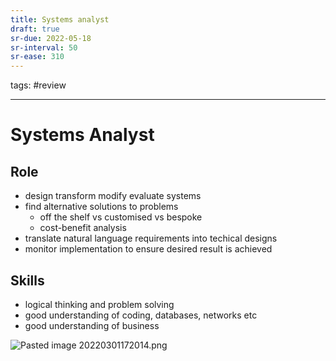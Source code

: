 ```yaml
---
title: Systems analyst
draft: true
sr-due: 2022-05-18
sr-interval: 50
sr-ease: 310
---
```


 tags: #review

---
# Systems Analyst
## Role
- design transform modify evaluate systems
- find alternative solutions to problems
	- off the shelf vs customised vs bespoke
	- cost-benefit analysis
- translate natural language requirements into techical designs
- monitor implementation to ensure desired result is achieved

## Skills
- logical thinking and problem solving
- good understanding of coding, databases, networks etc
- good understanding of business


![Pasted image 20220301172014.png](None)
